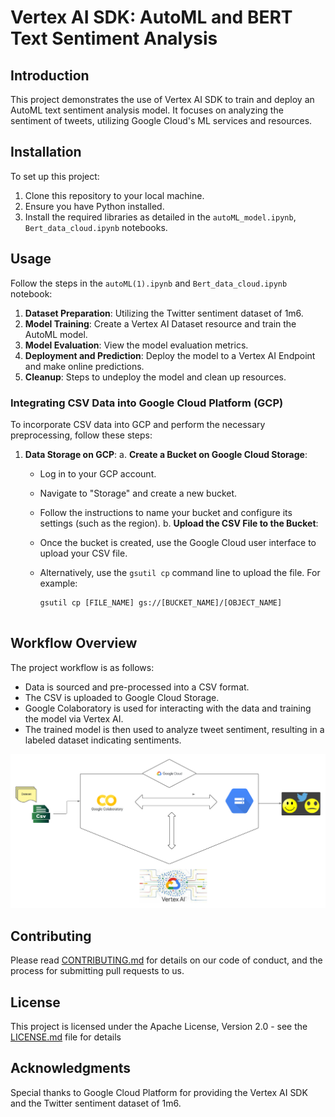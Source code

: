 # Vertex AI SDK: AutoML and BERT Text Sentiment Analysis

## Introduction
This project demonstrates the use of Vertex AI SDK to train and deploy an AutoML text sentiment analysis model. It focuses on analyzing the sentiment of tweets, utilizing Google Cloud's ML services and resources.


## Installation
To set up this project:

1. Clone this repository to your local machine.
2. Ensure you have Python installed.
3. Install the required libraries as detailed in the `autoML_model.ipynb`, `Bert_data_cloud.ipynb` notebooks.

## Usage
Follow the steps in the `autoML(1).ipynb` and `Bert_data_cloud.ipynb` notebook:

1. **Dataset Preparation**: Utilizing the Twitter sentiment dataset of 1m6.
2. **Model Training**: Create a Vertex AI Dataset resource and train the AutoML model.
3. **Model Evaluation**: View the model evaluation metrics.
4. **Deployment and Prediction**: Deploy the model to a Vertex AI Endpoint and make online predictions.
5. **Cleanup**: Steps to undeploy the model and clean up resources.

### Integrating CSV Data into Google Cloud Platform (GCP)
To incorporate CSV data into GCP and perform the necessary preprocessing, follow these steps:

1. **Data Storage on GCP**: 
   a. **Create a Bucket on Google Cloud Storage**:
      - Log in to your GCP account.
      - Navigate to "Storage" and create a new bucket.
      - Follow the instructions to name your bucket and configure its settings (such as the region).
   b. **Upload the CSV File to the Bucket**:
      - Once the bucket is created, use the Google Cloud user interface to upload your CSV file.
      - Alternatively, use the `gsutil cp` command line to upload the file. For example:
        
        ```
        gsutil cp [FILE_NAME] gs://[BUCKET_NAME]/[OBJECT_NAME]
       
        ```
## Workflow Overview
The project workflow is as follows:
- Data is sourced and pre-processed into a CSV format.
- The CSV is uploaded to Google Cloud Storage.
- Google Colaboratory is used for interacting with the data and training the model via Vertex AI.
- The trained model is then used to analyze tweet sentiment, resulting in a labeled dataset indicating sentiments.
    
![Workflow Diagram](workflow.png "Workflow Diagram")   

     
## Contributing
Please read [CONTRIBUTING.md](CONTRIBUTING.md) for details on our code of conduct, and the process for submitting pull requests to us.

## License
This project is licensed under the Apache License, Version 2.0 - see the [LICENSE.md](LICENSE.md) file for details

## Acknowledgments
Special thanks to Google Cloud Platform for providing the Vertex AI SDK and the Twitter sentiment dataset of 1m6.

